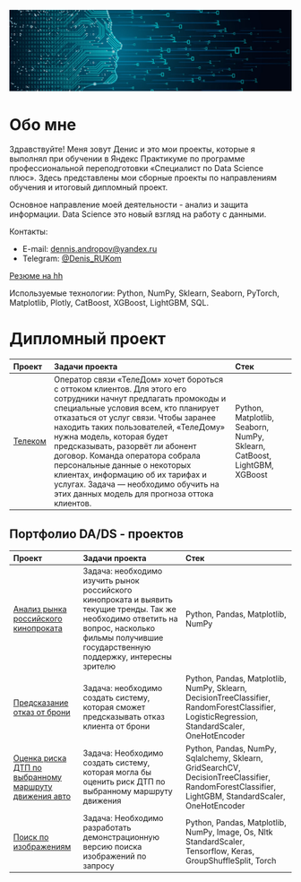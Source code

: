 ![](https://github.com/DenisPodvalenchuk/portfolio/blob/main/ds.jpg)

# Обо мне

Здравствуйте! Меня зовут Денис и это мои проекты, которые я выполнял при обучении в Яндекс Практикуме по программе профессиональной переподготовки
«Специалист по Data Science плюс». Здесь представлены мои сборные проекты по направлениям обучения и итоговый дипломный проект.

Основное направление моей деятельности - анализ и защита информации. Data Science это новый взгляд на работу с данными.

Контакты:
* E-mail: [dennis.andropov@yandex.ru](mailto:dennis.andropov@yandex.ru)
* Telegram: [@Denis_RUKom](https://t.me/Denis_RUKom)

[Резюме на hh](https://tomsk.hh.ru/resume/46777a8cff0c274f750039ed1f587737444d31)

Используемые технологии: Python, NumPy, Sklearn, Seaborn, PyTorch, Matplotlib, Plotly, CatBoost, XGBoost, LightGBM, SQL.

# Дипломный проект

 | Проект | Задачи проекта | Стек |
| :-----------| :----------- | :----------- |
| [Телеком](https://github.com/DenisPodvalenchuk/portfolio/blob/main/final) | Оператор связи «ТелеДом» хочет бороться с оттоком клиентов. Для этого его сотрудники начнут предлагать промокоды и специальные условия всем, кто планирует отказаться от услуг связи. Чтобы заранее находить таких пользователей, «ТелеДому» нужна модель, которая будет предсказывать, разорвёт ли абонент договор. Команда оператора собрала персональные данные о некоторых клиентах, информацию об их тарифах и услугах. Задача — необходимо обучить на этих данных модель для прогноза оттока клиентов. | Python, Matplotlib, Seaborn, NumPy, Sklearn, CatBoost, LightGBM, XGBoost

## Портфолио DA/DS - проектов

 | Проект | Задачи проекта | Стек |
| :-----------| :----------- | :----------- |
| [Анализ рынка российского кинопроката](https://github.com/DenisPodvalenchuk/portfolio/blob/main/p1) | Задача: необходимо изучить рынок российского кинопроката и выявить текущие тренды. Так же необходимо ответить на вопрос, насколько фильмы получившие государственную поддержку, интересны зрителю | Python, Pandas, Matplotlib, NumPy |
| [Предсказание отказ от брони](https://github.com/DenisPodvalenchuk/portfolio/blob/main/p2) | Задача: необходимо создать систему, которая сможет предсказывать отказ клиента от брони | Python, Pandas, Matplotlib, NumPy, Sklearn, DecisionTreeClassifier, RandomForestClassifier, LogisticRegression, StandardScaler, OneHotEncoder |
| [Оценка риска ДТП по выбранному маршруту движения авто](https://github.com/DenisPodvalenchuk/portfolio/blob/main/p3) | Задача: Необходимо создать систему, которая могла бы оценить риск ДТП по выбранному маршруту движения | Python, Pandas, NumPy, Sqlalchemy, Sklearn, GridSearchCV, DecisionTreeClassifier, RandomForestClassifier, LightGBM, StandardScaler, OneHotEncoder |
| [Поиск по изображениям](https://github.com/DenisPodvalenchuk/portfolio/blob/main/p4) | Задача: Необходимо  разработать демонстрационную версию поиска изображений по запросу | Python, Pandas, Matplotlib, NumPy, Image, Os, Nltk StandardScaler, Tensorflow, Keras, GroupShuffleSplit, Torch |

